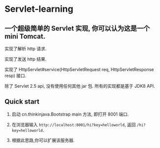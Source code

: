 
# Servlet-learning
## 一个超级简单的 Servlet 实现, 你可以认为这是一个 mini Tomcat.

实现了解析 http 请求.

实现了发送 http 结果.

实现了 HttpServlet#service(HttpServletRequest req, HttpServletResponse resp) 接口.

除了 Servlet 2.5 api, 没有使用任何其他 jar 包. 所有的实现都是基于 JDK8 API.

## Quick start


1. 启动 cn.thinkinjava.Bootstrap main 方法, 即打开 8001 端口.

2. 在浏览器输入 
`http://localhost:8001/hi?key=helloworld`, 返回 `/hi?key=helloworld`.

3. 根据此思路,你可以扩展该服务器.




